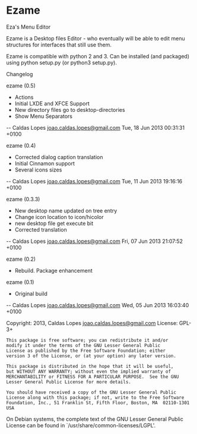 Ezame
=====

Eza's Menu Editor

Ezame is a Desktop files Editor - who eventually will be able to edit menu structures for interfaces that still use them.

Ezame is compatible with python 2 and 3. Can be installed (and packaged) using python setup.py (or python3 setup.py).


Changelog

ezame (0.5)

  * Actions
  * Initial LXDE and XFCE Support 
  * New directory files go to desktop-directories
  * Show Menu Separators

 -- Caldas Lopes <joao.caldas.lopes@gmail.com>  Tue, 18 Jun 2013 00:31:31 +0100

ezame (0.4)

  * Corrected dialog caption translation
  * Initial Cinnamon support
  * Several icons sizes

 -- Caldas Lopes <joao.caldas.lopes@gmail.com>  Tue, 11 Jun 2013 19:16:16 +0100

ezame (0.3.3)

  * New desktop name updated on tree entry
  * Change icon location to icon/hicolor
  * new desktop file get execute bit
  * Corrected translation

 -- Caldas Lopes <joao.caldas.lopes@gmail.com>  Fri, 07 Jun 2013 21:07:52 +0100

ezame (0.2)

  * Rebuild. Package enhancement

ezame (0.1)

  * Original build

 -- Caldas Lopes <joao.caldas.lopes@gmail.com>  Wed, 05 Jun 2013 16:03:40 +0100



Copyright: 2013, Caldas Lopes    <joao.caldas.lopes@gmail.com>
License: GPL-3+

    This package is free software; you can redistribute it and/or
    modify it under the terms of the GNU Lesser General Public
    License as published by the Free Software Foundation; either
    version 3 of the License, or (at your option) any later version.

    This package is distributed in the hope that it will be useful,
    but WITHOUT ANY WARRANTY; without even the implied warranty of
    MERCHANTABILITY or FITNESS FOR A PARTICULAR PURPOSE.  See the GNU
    Lesser General Public License for more details.

    You should have received a copy of the GNU Lesser General Public
    License along with this package; if not, write to the Free Software
    Foundation, Inc., 51 Franklin St, Fifth Floor, Boston, MA  02110-1301 USA

On Debian systems, the complete text of the GNU Lesser General
Public License can be found in `/usr/share/common-licenses/LGPL'.
